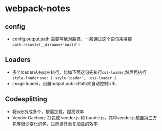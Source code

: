 # webpack-notes


## config
* config.output.path 需要写绝对路径，一般通过这个语句来拼接 `path.resovle(__dirname+'build')`


## Loaders

* 多个loader从右向左执行，比如下面这句先执行`css-loader`,然后再执行`style-loader`
`use: ['style-loader', 'css-loader']`
* image loader，设置output.publicPath来自动控制URL

## Codesplitting

* 将js分拆成多个，按需加载，提高效率
* Vender Caching: 打包成 vender.js 和 bundle.js，其中vender.js放置第三方包等很少变化的包，进而提升重复加载的效率

